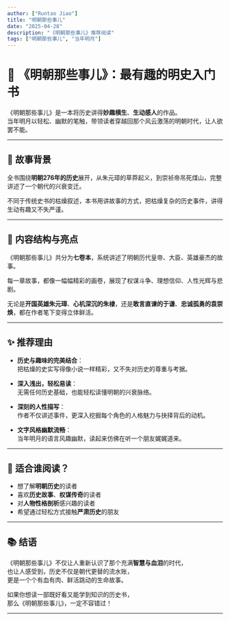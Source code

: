 ```yaml
---
author: ["Runtao Jiao"]
title: "明朝那些事儿"
date: "2025-04-28"
description: "《明朝那些事儿》推荐阅读"
tags: ["明朝那些事儿", "当年明月"]
---
```


# 📖 《明朝那些事儿》：最有趣的明史入门书

《明朝那些事儿》是一本将历史讲得**妙趣横生**、**生动感人**的作品。  
当年明月以轻松、幽默的笔触，带领读者穿越回那个风云激荡的明朝时代，让人欲罢不能。

---

## 🌳 故事背景

全书围绕**明朝276年的历史**展开，从朱元璋的草莽起义，到崇祯帝吊死煤山，完整讲述了一个朝代的兴衰变迁。

不同于传统史书的枯燥叙述，本书用讲故事的方式，把枯燥复杂的历史事件，讲得生动有趣又不失严谨。

---

## 🍃 内容结构与亮点

《明朝那些事儿》共分为**七卷本**，系统讲述了明朝历代皇帝、大臣、英雄豪杰的故事。

每一章故事，都像一幅幅精彩的画卷，展现了权谋斗争、理想信仰、人性光辉与悲剧。

无论是**开国英雄朱元璋**、**心机深沉的朱棣**，还是**敢言直谏的于谦**、**忠诚孤勇的袁崇焕**，都在作者笔下变得立体鲜活。

---

## ✨ 推荐理由

- **历史与趣味的完美结合**：  
  把枯燥的史实写得像小说一样精彩，又不失对历史的尊重与考据。

- **深入浅出，轻松易读**：  
  无需任何历史基础，也能轻松读懂明朝的兴衰脉络。

- **深刻的人性描写**：  
  作者不仅讲述事件，更深入挖掘每个角色的人格魅力与抉择背后的动机。

- **文字风格幽默流畅**：  
  当年明月的语言风趣幽默，读起来仿佛在听一个朋友娓娓道来。

---

## 🌟 适合谁阅读？

- 想了解**明朝历史**的读者
- 喜欢**历史故事**、**权谋传奇**的读者
- 对**人物性格剖析**感兴趣的读者
- 希望通过轻松方式接触**严肃历史**的朋友

---

## 📚 结语

《明朝那些事儿》不仅让人重新认识了那个充满**智慧与血泪**的时代，  
也让人感受到，历史不仅是朝代更替的流水账，  
更是一个个有血有肉、鲜活跳动的生命故事。

如果你想读一部既好看又能学到知识的历史书，  
那么《明朝那些事儿》，一定不容错过！

---
